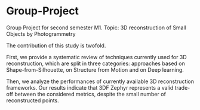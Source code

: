 # Group-Project
Group Project for second semester M1. Topic: 3D reconstruction of Small Objects by Photogrammetry

The contribution of this study is twofold. 

First, we provide a systematic review of techniques currently used for 3D reconstruction, which are split in three categories: approaches based on Shape-from-Silhouette, on Structure from Motion and on Deep learning. 

Then, we analyze the performances of currently available 3D reconstruction frameworks. 
Our results indicate that 3DF Zephyr represents a valid trade-off between the considered metrics, despite the small number of reconstructed points.

